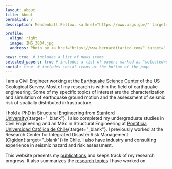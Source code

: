 ```yaml
---
layout: about
title: About
permalink: /
description: Mendenhall Fellow, <a href="https://www.usgs.gov/" target="_blank">U.S. Geological Survey</a>

profile:
  align: right
  image: IMG_3804.jpg
  address: Photo by <a href="https://www.bernarditaried.com/" target="_blank">Bernardita Ried Guachalla</a>

news: true  # includes a list of news items
selected_papers: true # includes a list of papers marked as "selected={true}"
social: true  # includes social icons at the bottom of the page
---
```


I am a Civil Engineer working at the [Earthquake Science Center](https://www.usgs.gov/centers/earthquake-science-center) of the US Geological Survey. Most of my research is within the field of earthquake engineering. Some of my specific topics of interest are the characterization and simulation of earthquake ground motion and the assessment of seismic risk of spatially distributed infrastructure.

I hold a PhD in Structural Engineering from [Stanford University](https://www.stanford.edu/){:target="_blank"}. I also completed my undergraduate studies in Civil Engineering and an MSc in Structural Engineering at [Pontificia Universidad Católica de Chile](https://www.uc.cl/en){:target="_blank"}. I previously worked at the Research Center for Integrated Disaster Risk Management ([Cigiden](https://www.cigiden.cl/en/home/){:target="_blank"}) in Chile. I also have industry and consulting experience in seismic hazard and risk assessment.

This website presents my [publications](/publications) and keeps track of my research progress. It also summarizes the [research topics](/research) I have worked on.
